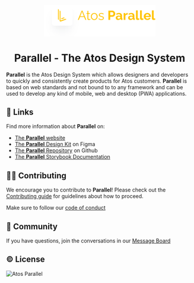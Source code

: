 <div align='center'>
<img alt="Atos Parallel" src="profile/assets/parallel-logo.svg?raw=true" width="300px">

<h1>Parallel - The Atos Design System</h1>
</div>

**Parallel** is the Atos Design System which allows designers and developers to quickly and consistently create products for Atos customers. **Parallel** is based on web standards and not bound to to any framework and can be used to develop any kind of mobile, web and desktop (PWA) applications.

## 🔗 Links

Find more information about **Parallel** on:

- [The **Parallel** website](https://parallel.myatos.net)
- [The **Parallel** Design Kit](<https://www.figma.com/file/HCQhkrZ5uM4nI8CvAnR98b/Parallel-Design-Kit-(Public)>) on Figma
- [The **Parallel** Repository](https://github.com/atos-parallel) on Github
- [The **Parallel** Storybook Documentation](https://main--62751021a57ceb004a5a5182.chromatic.com/)

## 🧑‍💻 Contributing

We encourage you to contribute to **Parallel**! Please check out the [Contributing guide](https://github.com/atos-parallel/.github/blob/main/CONTRIBUTING.md) for guidelines about how to proceed.

Make sure to follow our [code of conduct](https://github.com/atos-parallel/.github/blob/main/CODE_OF_CONDUCT.md)

## 🤝 Community

If you have questions, join the conversations in our [Message Board](https://github.com/orgs/atos-parallel/discussions)

## ©️ License

<img alt="Atos Parallel" src="https://github.com/atos-parallel/.github/blob/main/profile/assets/atos-logo.png?raw=true" width="100px">

